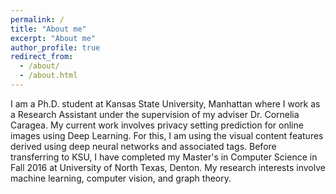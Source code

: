 ```yaml
---
permalink: /
title: "About me"
excerpt: "About me"
author_profile: true
redirect_from: 
  - /about/
  - /about.html
---
```


I am a Ph.D. student at Kansas State University, Manhattan where I work as a Research Assistant under the supervision of my adviser Dr. Cornelia Caragea. My current work involves privacy setting prediction for online images using Deep Learning.  For this, I am using the visual content features derived using deep neural networks and associated tags. Before transferring to KSU, I have completed my Master's in Computer Science in Fall 2016 at University of North Texas, Denton. My research interests involve machine learning, computer vision, and graph theory.
